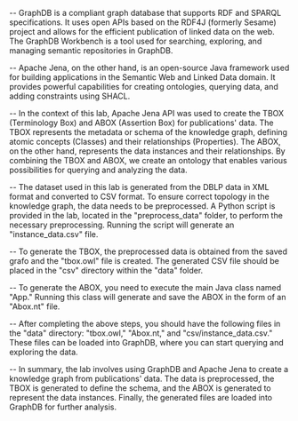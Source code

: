 -- GraphDB is a compliant graph database that supports RDF and SPARQL specifications. It uses open APIs based on the RDF4J (formerly Sesame) project and allows for the efficient publication of linked data on the web. The GraphDB Workbench is a tool used for searching, exploring, and managing semantic repositories in GraphDB.

-- Apache Jena, on the other hand, is an open-source Java framework used for building applications in the Semantic Web and Linked Data domain. It provides powerful capabilities for creating ontologies, querying data, and adding constraints using SHACL.

-- In the context of this lab, Apache Jena API was used to create the TBOX (Terminology Box) and ABOX (Assertion Box) for publications' data. The TBOX represents the metadata or schema of the knowledge graph, defining atomic concepts (Classes) and their relationships (Properties). The ABOX, on the other hand, represents the data instances and their relationships. By combining the TBOX and ABOX, we create an ontology that enables various possibilities for querying and analyzing the data.

-- The dataset used in this lab is generated from the DBLP data in XML format and converted to CSV format. To ensure correct topology in the knowledge graph, the data needs to be preprocessed. A Python script is provided in the lab, located in the "preprocess_data" folder, to perform the necessary preprocessing. Running the script will generate an "instance_data.csv" file.

-- To generate the TBOX, the preprocessed data is obtained from the saved grafo and the "tbox.owl" file is created. The generated CSV file should be placed in the "csv" directory within the "data" folder.

-- To generate the ABOX, you need to execute the main Java class named "App." Running this class will generate and save the ABOX in the form of an "Abox.nt" file.

-- After completing the above steps, you should have the following files in the "data" directory: "tbox.owl," "Abox.nt," and "csv/instance_data.csv." These files can be loaded into GraphDB, where you can start querying and exploring the data.

-- In summary, the lab involves using GraphDB and Apache Jena to create a knowledge graph from publications' data. The data is preprocessed, the TBOX is generated to define the schema, and the ABOX is generated to represent the data instances. Finally, the generated files are loaded into GraphDB for further analysis.
